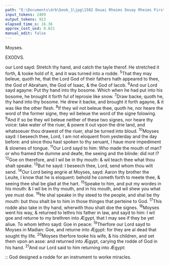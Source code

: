 ```yaml
---
path: "E:\Documents\drb\book_1\jpg\1582 Douai Rheims Douay Rheims First Edition  1 of 3 1609 Old Testament.pdf-183.jpg"
input_tokens: 2409
output_tokens: 923
elapsed_time_s: 16.36
approx_cost_usd: 0.021
manual_edit: false
---
```

Moyses.

EXODVS.

our Lord sayd: Stretch thy hand, and catch the tayle therof.
He stretched it forth, & tooke hold of it, and it was turned
into a rodde. <sup>5</sup>That they may beleue, quoth he, that the
Lord God of their fathers hath appeared to thee, the God
of Abraham, the God of Isaac, & the God of Iacob. <sup>6</sup>And
our Lord sayd agayne: Put thy hand into thy bosome.
Which when he had put into his bosome, he brought it forth
ful of leprosie like snow. <sup>7</sup>Draw backe, quoth he, thy hand
into thy bosome. He drew it backe, and brought it forth
agayne, & it was like the other flesh. <sup>8</sup>If they wil not beleue thee, quoth he, nor heare the word of the former signe,
they wil beleue the word of the signe folowing. <sup>9</sup>And if so
be they wil beleue neither of these two signes, nor heare thy
voice: take water of the riuer, & powre it out vpon the
drie land, and whatsoeuer thou drawest of the riuer, shal be
turned into bloud. <sup>10</sup>Moyses sayd: I beseech thee, Lord, I
am not eloquent from yesterday and the day before: and
since thou hast spoken to thy seruant, I haue more impediment & slownes of tongue. <sup>11</sup>Our Lord sayd to him:
Who made the mouth of man? or who framed the dumme
and deafe, the seeing and the blinde: did not I? <sup>12</sup>Goe on
therefore, and I wil be in thy mouth: & wil teach thee what
thou shalt speake. <sup>13</sup>But he sayd: I beseech thee, Lord, send
whom thou wilt send. <sup>14</sup>Our Lord being angrie at Moyses,
sayd: Aaron thy brother the Leuite, I know that he is eloquent:
behold he cometh forth to meete thee, & seeing thee shal
be glad at the hart. <sup>15</sup>Speake to him, and put my wordes in
his mouth: & I wil be in thy mouth, and in his mouth, and
wil shew you what yee must doe. <sup>16</sup>He shal speake in thy
steed to the people, and shal be thy mouth: but thou shalt
be to him in those thinges that perteine to God. <sup>17</sup>This
rodde also take in thy hand, wherwith thou shalt doe the
signes. <sup>18</sup>Moyses went his way, & returned to Iethro his
father in law, and sayd to him: I wil goe and returne to my
brethren into Ægypt, that I may see if they be yet aliue. To
whom Iethro sayd: Goe in peace: <sup>19</sup>Therfore our Lord sayd
to Moyses in Madian: Goe, and returne into Ægypt: for
they are al dead that sought thy life. <sup>20</sup>Moyses therfore
tooke his wife, & his children, and set them vpon an asse:
and returned into Ægypt, carying the rodde of God in his
hand. <sup>21</sup>And our Lord said to him returning into Ægypt:

<aside>:: God designed a rodde for an instrument to worke miracles.</aside>

[^1]: This rodde also take in thy hand, wherwith thou shalt doe the signes.